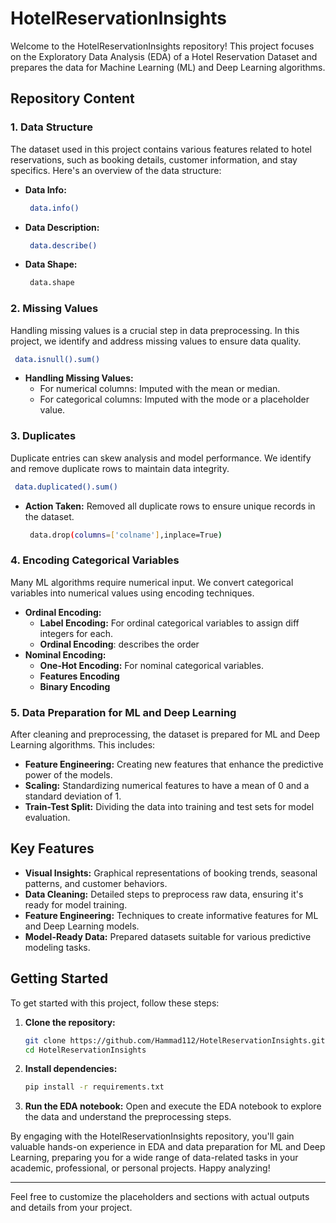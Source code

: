 # HotelReservationInsights

Welcome to the HotelReservationInsights repository! This project focuses on the Exploratory Data Analysis (EDA) of a Hotel Reservation Dataset and prepares the data for Machine Learning (ML) and Deep Learning algorithms.

## Repository Content

### 1. Data Structure
The dataset used in this project contains various features related to hotel reservations, such as booking details, customer information, and stay specifics. Here's an overview of the data structure:

- **Data Info:** 
  ```bash
   data.info() 
   ```
    

- **Data Description:**
           
  ```bash
   data.describe()
   ``` 

- **Data Shape:**
  ```bash
   data.shape
   ```
 

### 2. Missing Values
Handling missing values is a crucial step in data preprocessing. In this project, we identify and address missing values to ensure data quality.
  
  ```bash
   data.isnull().sum()
   ```

- **Handling Missing Values:**
  - For numerical columns: Imputed with the mean or median.
  - For categorical columns: Imputed with the mode or a placeholder value.


### 3. Duplicates
Duplicate entries can skew analysis and model performance. We identify and remove duplicate rows to maintain data integrity.

  ```bash
   data.duplicated().sum()
   ```
- **Action Taken:**
  Removed all duplicate rows to ensure unique records in the dataset.
  ```bash
   data.drop(columns=['colname'],inplace=True)
   ```

### 4. Encoding Categorical Variables
Many ML algorithms require numerical input. We convert categorical variables into numerical values using encoding techniques.

- **Ordinal Encoding:**
  - **Label Encoding:** For ordinal categorical variables to assign diff integers for each.
  - **Ordinal Encoding**: describes the order
- **Nominal Encoding:**
  - **One-Hot Encoding:** For nominal categorical variables.
  - **Features Encoding**
  - **Binary Encoding**

### 5. Data Preparation for ML and Deep Learning
After cleaning and preprocessing, the dataset is prepared for ML and Deep Learning algorithms. This includes:

- **Feature Engineering:** Creating new features that enhance the predictive power of the models.
- **Scaling:** Standardizing numerical features to have a mean of 0 and a standard deviation of 1.
- **Train-Test Split:** Dividing the data into training and test sets for model evaluation.

## Key Features

- **Visual Insights:** Graphical representations of booking trends, seasonal patterns, and customer behaviors.
- **Data Cleaning:** Detailed steps to preprocess raw data, ensuring it's ready for model training.
- **Feature Engineering:** Techniques to create informative features for ML and Deep Learning models.
- **Model-Ready Data:** Prepared datasets suitable for various predictive modeling tasks.

## Getting Started

To get started with this project, follow these steps:

1. **Clone the repository:**
   ```bash
   git clone https://github.com/Hammad112/HotelReservationInsights.git
   cd HotelReservationInsights
   ```

2. **Install dependencies:**
   ```bash
   pip install -r requirements.txt
   ```

3. **Run the EDA notebook:**
   Open and execute the EDA notebook to explore the data and understand the preprocessing steps.


By engaging with the HotelReservationInsights repository, you'll gain valuable hands-on experience in EDA and data preparation for ML and Deep Learning, preparing you for a wide range of data-related tasks in your academic, professional, or personal projects. Happy analyzing!

---

Feel free to customize the placeholders and sections with actual outputs and details from your project.
